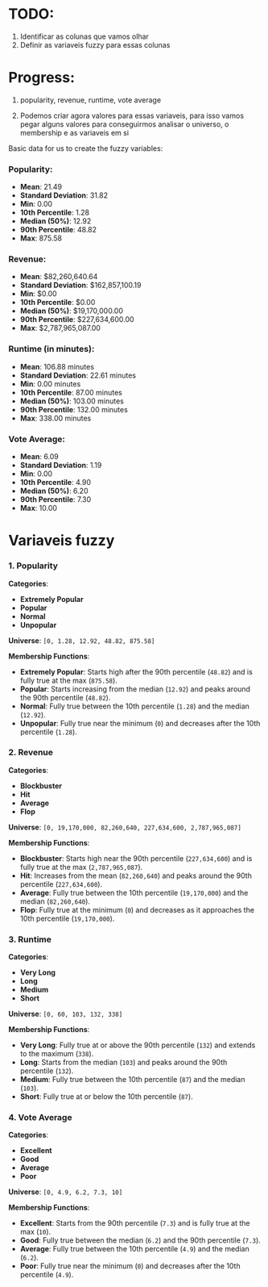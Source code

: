 # TODO:

1. Identificar as colunas que vamos olhar
2. Definir as variaveis fuzzy para essas colunas

# Progress:

1. popularity, revenue, runtime, vote average

2. Podemos criar agora valores para essas variaveis, para isso vamos pegar alguns valores para conseguirmos analisar o universo, o membership e as variaveis em si

Basic data for us to create the fuzzy variables:

### Popularity:

- **Mean**: 21.49
- **Standard Deviation**: 31.82
- **Min**: 0.00
- **10th Percentile**: 1.28
- **Median (50%)**: 12.92
- **90th Percentile**: 48.82
- **Max**: 875.58

### Revenue:

- **Mean**: $82,260,640.64
- **Standard Deviation**: $162,857,100.19
- **Min**: $0.00
- **10th Percentile**: $0.00
- **Median (50%)**: $19,170,000.00
- **90th Percentile**: $227,634,600.00
- **Max**: $2,787,965,087.00

### Runtime (in minutes):

- **Mean**: 106.88 minutes
- **Standard Deviation**: 22.61 minutes
- **Min**: 0.00 minutes
- **10th Percentile**: 87.00 minutes
- **Median (50%)**: 103.00 minutes
- **90th Percentile**: 132.00 minutes
- **Max**: 338.00 minutes

### Vote Average:

- **Mean**: 6.09
- **Standard Deviation**: 1.19
- **Min**: 0.00
- **10th Percentile**: 4.90
- **Median (50%)**: 6.20
- **90th Percentile**: 7.30
- **Max**: 10.00

# Variaveis fuzzy

### 1. Popularity

**Categories**:

- **Extremely Popular**
- **Popular**
- **Normal**
- **Unpopular**

**Universe**: `[0, 1.28, 12.92, 48.82, 875.58]`

**Membership Functions**:

- **Extremely Popular**: Starts high after the 90th percentile (`48.82`) and is fully true at the max (`875.58`).
- **Popular**: Starts increasing from the median (`12.92`) and peaks around the 90th percentile (`48.82`).
- **Normal**: Fully true between the 10th percentile (`1.28`) and the median (`12.92`).
- **Unpopular**: Fully true near the minimum (`0`) and decreases after the 10th percentile (`1.28`).

### 2. Revenue

**Categories**:

- **Blockbuster**
- **Hit**
- **Average**
- **Flop**

**Universe**: `[0, 19,170,000, 82,260,640, 227,634,600, 2,787,965,087]`

**Membership Functions**:

- **Blockbuster**: Starts high near the 90th percentile (`227,634,600`) and is fully true at the max (`2,787,965,087`).
- **Hit**: Increases from the mean (`82,260,640`) and peaks around the 90th percentile (`227,634,600`).
- **Average**: Fully true between the 10th percentile (`19,170,000`) and the median (`82,260,640`).
- **Flop**: Fully true at the minimum (`0`) and decreases as it approaches the 10th percentile (`19,170,000`).

### 3. Runtime

**Categories**:

- **Very Long**
- **Long**
- **Medium**
- **Short**

**Universe**: `[0, 60, 103, 132, 338]`

**Membership Functions**:

- **Very Long**: Fully true at or above the 90th percentile (`132`) and extends to the maximum (`338`).
- **Long**: Starts from the median (`103`) and peaks around the 90th percentile (`132`).
- **Medium**: Fully true between the 10th percentile (`87`) and the median (`103`).
- **Short**: Fully true at or below the 10th percentile (`87`).

### 4. Vote Average

**Categories**:

- **Excellent**
- **Good**
- **Average**
- **Poor**

**Universe**: `[0, 4.9, 6.2, 7.3, 10]`

**Membership Functions**:

- **Excellent**: Starts from the 90th percentile (`7.3`) and is fully true at the max (`10`).
- **Good**: Fully true between the median (`6.2`) and the 90th percentile (`7.3`).
- **Average**: Fully true between the 10th percentile (`4.9`) and the median (`6.2`).
- **Poor**: Fully true near the minimum (`0`) and decreases after the 10th percentile (`4.9`).
